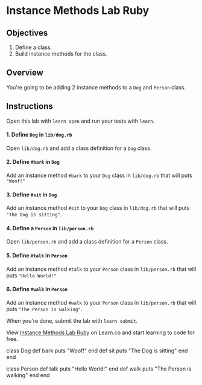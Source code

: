 # Instance Methods Lab Ruby

## Objectives

1. Define a class.
2. Build instance methods for the class.

## Overview

You're going to be adding 2 instance methods to a `Dog` and `Person` class.

## Instructions

Open this lab with `learn open` and run your tests with `learn`.

#### 1. Define `Dog` in `lib/dog.rb`

Open `lib/dog.rb` and add a class definition for a `Dog` class.

#### 2. Define `#bark` in `Dog`

Add an instance method `#bark` to your `Dog` class in `lib/dog.rb` that will puts `"Woof!"`

#### 3. Define `#sit` in `Dog`

Add an instance method `#sit` to your `Dog` class in `lib/dog.rb` that will puts `"The Dog is sitting"`.

#### 4. Define a `Person` in `lib/person.rb`

Open `lib/person.rb` and add a class definition for a `Person` class.

#### 5. Define `#talk` in `Person`

Add an instance method `#talk` to your `Person` class in `lib/person.rb` that will puts `"Hello World!"`

#### 6. Define `#walk` in `Person`

Add an instance method `#walk` to your `Person` class in `lib/person.rb` that will puts `"The Person is walking"`.

When you're done, submit the lab with `learn submit`.

<p data-visibility='hidden'>View <a href='https://learn.co/lessons/instance-methods-lab-ruby' title='Instance Methods Lab Ruby'>Instance Methods Lab Ruby</a> on Learn.co and start learning to code for free.</p>

class Dog
  def bark
    puts "Woof!"
  end
  def sit
    puts "The Dog is sitting"
  end
end

class Person
  def talk
    puts "Hello World!"
  end
  def walk
    puts "The Person is walking"
  end
end
